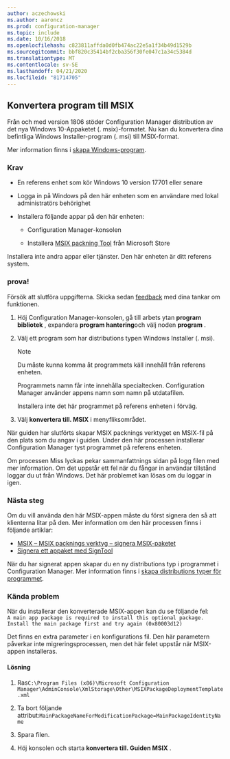 ```yaml
---
author: aczechowski
ms.author: aaroncz
ms.prod: configuration-manager
ms.topic: include
ms.date: 10/16/2018
ms.openlocfilehash: c823811affda0d0fb474ac22e5a1f34b49d1529b
ms.sourcegitcommit: bbf820c35414bf2cba356f30fe047c1a34c5384d
ms.translationtype: MT
ms.contentlocale: sv-SE
ms.lasthandoff: 04/21/2020
ms.locfileid: "81714705"
---
```

## <a name="convert-applications-to-msix"></a><a name="bkmk_msix"></a>Konvertera program till MSIX
<!--1359029-->

Från och med version 1806 stöder Configuration Manager distribution av det nya Windows 10-Appaketet (. msix)-formatet. Nu kan du konvertera dina befintliga Windows Installer-program (. msi) till MSIX-format. 

Mer information finns i [skapa Windows-program](../../../../apps/get-started/creating-windows-applications.md#bkmk_general).


### <a name="prerequisites"></a>Krav

- En referens enhet som kör Windows 10 version 17701 eller senare  

- Logga in på Windows på den här enheten som en användare med lokal administratörs behörighet  

- Installera följande appar på den här enheten:  

    - Configuration Manager-konsolen  

    - Installera [MSIX packning Tool](https://www.microsoft.com/store/productId/9N5LW3JBCXKF) från Microsoft Store  

Installera inte andra appar eller tjänster. Den här enheten är ditt referens system. 


### <a name="try-it-out"></a>prova!

Försök att slutföra uppgifterna. Skicka sedan [feedback](../../../understand/find-help.md#product-feedback) med dina tankar om funktionen.

1. Höj Configuration Manager-konsolen, gå till arbets ytan **program bibliotek** , expandera **program hantering**och välj noden **program** .  

2. Välj ett program som har distributions typen Windows Installer (. msi).  

    > [!Note]  
    > Du måste kunna komma åt programmets käll innehåll från referens enheten.  
    > 
    > Programmets namn får inte innehålla specialtecken. Configuration Manager använder appens namn som namn på utdatafilen.  
    > 
    > Installera inte det här programmet på referens enheten i förväg.  

3. Välj **konvertera till. MSIX** i menyfliksområdet.

När guiden har slutförts skapar MSIX packnings verktyget en MSIX-fil på den plats som du angav i guiden. Under den här processen installerar Configuration Manager tyst programmet på referens enheten.

Om processen Miss lyckas pekar sammanfattnings sidan på logg filen med mer information. Om det uppstår ett fel när du fångar in användar tillstånd loggar du ut från Windows. Det här problemet kan lösas om du loggar in igen.

### <a name="next-steps"></a>Nästa steg

Om du vill använda den här MSIX-appen måste du först signera den så att klienterna litar på den. Mer information om den här processen finns i följande artiklar: 
- [MSIX – MSIX packnings verktyg – signera MSIX-paketet](https://blogs.msdn.microsoft.com/sgern/2018/09/06/msix-the-msix-packaging-tool-signing-the-msix-package/)
- [Signera ett appaket med SignTool](https://docs.microsoft.com/windows/desktop/appxpkg/how-to-sign-a-package-using-signtool)

När du har signerat appen skapar du en ny distributions typ i programmet i Configuration Manager. Mer information finns i [skapa distributions typer för programmet](../../../../apps/deploy-use/create-applications.md#bkmk_create-dt).


### <a name="known-issue"></a>Kända problem

<!--3212701-->
När du installerar den konverterade MSIX-appen kan du se följande fel:  
`A main app package is required to install this optional package. Install the main package first and try again (0x80003d12)`  

Det finns en extra parameter i en konfigurations fil. Den här parametern påverkar inte migreringsprocessen, men det här felet uppstår när MSIX-appen installeras. 

#### <a name="workaround"></a>Lösning
1. Ras`C:\Program Files (x86)\Microsoft Configuration Manager\AdminConsole\XmlStorage\Other\MSIXPackageDeploymentTemplate.xml`  

2. Ta bort följande attribut:`MainPackageNameForModificationPackage=MainPackageIdentityName`  

3. Spara filen.  

4. Höj konsolen och starta **konvertera till. Guiden MSIX** .  


